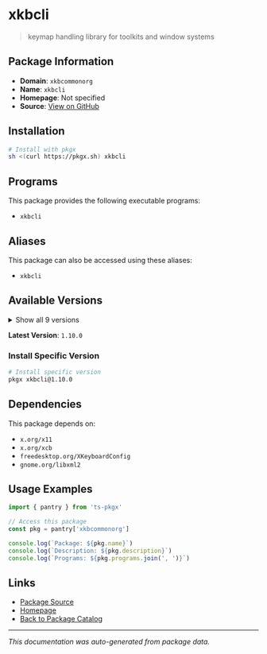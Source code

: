 # xkbcli

> keymap handling library for toolkits and window systems

## Package Information

- **Domain**: `xkbcommonorg`
- **Name**: `xkbcli`
- **Homepage**: Not specified
- **Source**: [View on GitHub](https://github.com/pkgxdev/pantry/tree/main/projects/xkbcommon.org/package.yml)

## Installation

```bash
# Install with pkgx
sh <(curl https://pkgx.sh) xkbcli
```

## Programs

This package provides the following executable programs:

- `xkbcli`

## Aliases

This package can also be accessed using these aliases:

- `xkbcli`

## Available Versions

<details>
<summary>Show all 9 versions</summary>

- `1.10.0`, `1.9.2`, `1.9.1`, `1.9.0`, `1.8.1`
- `1.8.0`, `1.7.0`, `1.6.0`, `1.5.0`

</details>

**Latest Version**: `1.10.0`

### Install Specific Version

```bash
# Install specific version
pkgx xkbcli@1.10.0
```

## Dependencies

This package depends on:

- `x.org/x11`
- `x.org/xcb`
- `freedesktop.org/XKeyboardConfig`
- `gnome.org/libxml2`

## Usage Examples

```typescript
import { pantry } from 'ts-pkgx'

// Access this package
const pkg = pantry['xkbcommonorg']

console.log(`Package: ${pkg.name}`)
console.log(`Description: ${pkg.description}`)
console.log(`Programs: ${pkg.programs.join(', ')}`)
```

## Links

- [Package Source](https://github.com/pkgxdev/pantry/tree/main/projects/xkbcommon.org/package.yml)
- [Homepage](#)
- [Back to Package Catalog](../package-catalog.md)

---

*This documentation was auto-generated from package data.*
